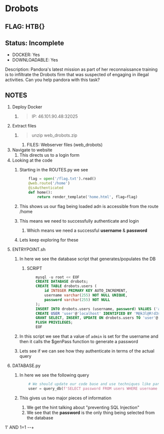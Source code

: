 # Drobots

## FLAG: HTB{}

## Status: Incomplete

+ DOCKER: Yes
+ DOWNLOADABLE: Yes

Description: Pandora's latest mission as part of her reconnaissance training is to infiltrate the Drobots firm that was suspected of engaging in illegal activities. Can you help pandora with this task?

## NOTES

1. Deploy Docker
   1. > IP: 46.101.90.48:32025
2. Extract files
   1. > unzip web_drobots.zip
      1. FILES: Webserver files (web_drobots)
3. Navigate to website
   1. This directs us to a login form
4. Looking at the code
   1. Starting in the ROUTES.py we see

        ```py
            flag = open('/flag.txt').read()
            @web.route('/home')
            @isAuthenticated
            def home():
                return render_template('home.html', flag=flag)
        ```

   2. This shows us our flag being loaded adn is accessible from the route /home
   3. This means we need to successfully authenticate and login
      1. Which means we need a successful **username** & **password**
   4. Lets keep exploring for these
5. ENTRYPOINT.sh
   1. In here we see the database script that generates/populates the DB
      1. SCRIPT

            ```sql
                mysql -u root << EOF
                CREATE DATABASE drobots;
                CREATE TABLE drobots.users (
                    id INTEGER PRIMARY KEY AUTO_INCREMENT,
                    username varchar(255) NOT NULL UNIQUE,
                    password varchar(255) NOT NULL
                );
                INSERT INTO drobots.users (username, password) VALUES ('admin', '$(genPass)');
                CREATE USER 'user'@'localhost' IDENTIFIED BY 'M@k3l@R!d3s$';
                GRANT SELECT, INSERT, UPDATE ON drobots.users TO 'user'@'localhost';
                FLUSH PRIVILEGES;
                EOF
            ```

   2. In this script we see that a value of `admin` is set for the username and then it calls the $genPass function to generate a password
   3. Lets see if we can see how they authenticate in terms of the actual query
6. DATABASE.py
   1. In here we see the following query

        ```py
            # We should update our code base and use techniques like parameterization to avoid SQL Injection
            user = query_db(f'SELECT password FROM users WHERE username = "{username}" AND password = "{password}" ', one=True)
        ```

   2. This gives us two major pieces of information
      1. We get the hint talking about "preventing SQL Injection"
      2. We see that the **password** is the only thing being selected from the database

1' AND 1=1 --+